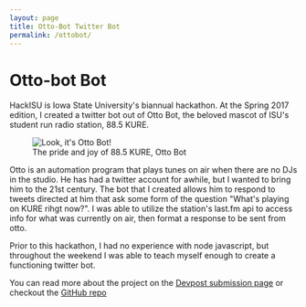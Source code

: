 ```yaml
---
layout: page
title: Otto-Bot Twitter Bot 
permalink: /ottobot/
---
```


# Otto-bot Bot

HackISU is Iowa State University's biannual hackathon. At the Spring 2017 edition, I created a twitter bot out of Otto Bot, the beloved mascot of ISU's student run radio station, 88.5 KURE.

<figure>
	<img src="{{ site.baseurl }}/assets/otto.jpg" alt="Look, it's Otto Bot!"/>
	<figcaption>The pride and joy of 88.5 KURE, Otto Bot</figcaption>
</figure>

Otto is an automation program that plays tunes on air when there are no DJs in the studio. He has had a twitter account for awhile, but I wanted to bring him to the 21st century. The bot that I created allows him to respond to tweets directed at him that ask some form of the question "What's playing on KURE rihgt now?". I was able to utilize the station's last.fm api to access info for what was currently on air, then format a response to be sent from otto. 

Prior to this hackathon, I had no experience with node javascript, but throughout the weekend I was able to teach myself enough to create a functioning twitter bot. 

You can read more about the project on the [Devpost submission page](https://devpost.com/software/otto-bot-bot) or checkout the [GitHub repo](https://github.com/jhgreen215/OttoBotBot)
